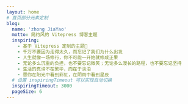 ```yaml
---
layout: home
# 首页部分元素定制
blog:
  name: 'zhong JiaYao'
  motto: 简约风的 Vitepress 博客主题
  inspiring:
    - 基于 Vitepress 定制的主题🎨
    - 千万不要因为走得太久，而忘记了我们为什么出发
    - 人生就像一场修行，你不可能一开始就修成正果
    - 无论多么沉重的负担，也不要忘记微笑；无论多么漫长的路程，也不要忘记坚持
    - 生活的真谛不在繁华，而在于淡泊
    - 愿你在阳光中看到彩虹，在阴雨中看到星辰
  # 设置 inspiringTimeout 可以实现自动切换
  inspiringTimeout: 3000
  pageSize: 6
---
```

